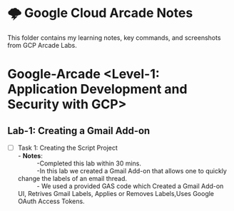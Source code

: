 # 🌩️ Google Cloud Arcade Notes

This folder contains my learning notes, key commands, and screenshots from GCP Arcade Labs.

# Google-Arcade <Level-1: Application Development and Security with GCP>
## Lab-1: Creating a Gmail Add-on
- [ ] Task 1: Creating the Script Project<br>
      - **Notes**:<br>
                &emsp;&emsp;&emsp;-Completed this lab within 30 mins.<br>
                &emsp;&emsp;&emsp;-In this lab we created a Gmail Add-on that allows one to quickly change the labels of an email thread.<br>
                &emsp;&emsp;&emsp;- We used a provided GAS code which Created a Gmail Add-on UI, Retrives Gmail Labels, Applies or Removes Labels,Uses Google OAuth Access Tokens.<br>
 


